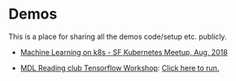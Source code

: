 Demos
=====

This is a place for sharing all the demos code/setup etc. publicly. 

* [Machine Learning on k8s - SF Kubernetes Meetup, Aug, 2018](machine-learning-k8s-sf-2018)

* [MDL Reading club Tensorflow Workshop](MDL-reading-club-Oct-2018): [Click here to run.](https://mybinder.org/v2/gh/dharmeshkakadia/demos/master?urlpath=lab/tree/MDL-reading-club-Oct-2018/TF-workshop.ipynb)
